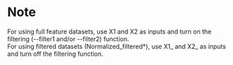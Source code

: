# Note
For using full feature datasets, use X1 and X2 as inputs and turn on the filtering (--filter1 and/or --filter2) function.  
For using filtered datasets (Normalized_filtered*), use X1_ and X2_ as inputs and turn off the filtering function.
